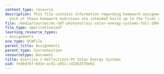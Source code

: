 ```yaml
---
content_type: resource
description: This file contains information regarding homework assignment instructions.
  Each of these homework exercises are intended build up to the final report.
file: /media/courses/ec-s07-photovoltaic-solar-energy-systems-fall-2004/fedbd76f693eac41a951cd23b337be61_MITEC_S07F04_ex_2_reflect.pdf
file_type: application/pdf
learning_resource_types:
- Assignments
ocw_type: OCWFile
parent_title: Assignments
parent_type: CourseSection
resourcetype: Document
title: Exercise 2 Reflections-PV Solar Energy Systems
uid: fedbd76f-693e-ac41-a951-cd23b337be61
---
```

